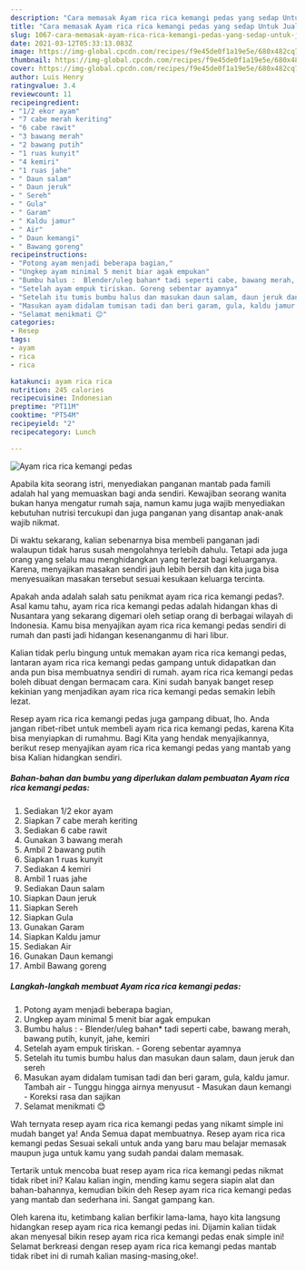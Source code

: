 ```yaml
---
description: "Cara memasak Ayam rica rica kemangi pedas yang sedap Untuk Jualan"
title: "Cara memasak Ayam rica rica kemangi pedas yang sedap Untuk Jualan"
slug: 1067-cara-memasak-ayam-rica-rica-kemangi-pedas-yang-sedap-untuk-jualan
date: 2021-03-12T05:33:13.083Z
image: https://img-global.cpcdn.com/recipes/f9e45de0f1a19e5e/680x482cq70/ayam-rica-rica-kemangi-pedas-foto-resep-utama.jpg
thumbnail: https://img-global.cpcdn.com/recipes/f9e45de0f1a19e5e/680x482cq70/ayam-rica-rica-kemangi-pedas-foto-resep-utama.jpg
cover: https://img-global.cpcdn.com/recipes/f9e45de0f1a19e5e/680x482cq70/ayam-rica-rica-kemangi-pedas-foto-resep-utama.jpg
author: Luis Henry
ratingvalue: 3.4
reviewcount: 11
recipeingredient:
- "1/2 ekor ayam"
- "7 cabe merah keriting"
- "6 cabe rawit"
- "3 bawang merah"
- "2 bawang putih"
- "1 ruas kunyit"
- "4 kemiri"
- "1 ruas jahe"
- " Daun salam"
- " Daun jeruk"
- " Sereh"
- " Gula"
- " Garam"
- " Kaldu jamur"
- " Air"
- " Daun kemangi"
- " Bawang goreng"
recipeinstructions:
- "Potong ayam menjadi beberapa bagian,"
- "Ungkep ayam minimal 5 menit biar agak empukan"
- "Bumbu halus :  Blender/uleg bahan* tadi seperti cabe, bawang merah, bawang putih, kunyit, jahe, kemiri"
- "Setelah ayam empuk tiriskan. Goreng sebentar ayamnya"
- "Setelah itu tumis bumbu halus dan masukan daun salam, daun jeruk dan sereh"
- "Masukan ayam didalam tumisan tadi dan beri garam, gula, kaldu jamur. Tambah air  Tunggu hingga airnya menyusut Masukan daun kemangi Koreksi rasa dan sajikan"
- "Selamat menikmati 😊"
categories:
- Resep
tags:
- ayam
- rica
- rica

katakunci: ayam rica rica 
nutrition: 245 calories
recipecuisine: Indonesian
preptime: "PT11M"
cooktime: "PT54M"
recipeyield: "2"
recipecategory: Lunch

---
```



![Ayam rica rica kemangi pedas](https://img-global.cpcdn.com/recipes/f9e45de0f1a19e5e/680x482cq70/ayam-rica-rica-kemangi-pedas-foto-resep-utama.jpg)

Apabila kita seorang istri, menyediakan panganan mantab pada famili adalah hal yang memuaskan bagi anda sendiri. Kewajiban seorang  wanita bukan hanya mengatur rumah saja, namun kamu juga wajib menyediakan kebutuhan nutrisi tercukupi dan juga panganan yang disantap anak-anak wajib nikmat.

Di waktu  sekarang, kalian sebenarnya bisa membeli panganan jadi walaupun tidak harus susah mengolahnya terlebih dahulu. Tetapi ada juga orang yang selalu mau menghidangkan yang terlezat bagi keluarganya. Karena, menyajikan masakan sendiri jauh lebih bersih dan kita juga bisa menyesuaikan masakan tersebut sesuai kesukaan keluarga tercinta. 



Apakah anda adalah salah satu penikmat ayam rica rica kemangi pedas?. Asal kamu tahu, ayam rica rica kemangi pedas adalah hidangan khas di Nusantara yang sekarang digemari oleh setiap orang di berbagai wilayah di Indonesia. Kamu bisa menyajikan ayam rica rica kemangi pedas sendiri di rumah dan pasti jadi hidangan kesenanganmu di hari libur.

Kalian tidak perlu bingung untuk memakan ayam rica rica kemangi pedas, lantaran ayam rica rica kemangi pedas gampang untuk didapatkan dan anda pun bisa membuatnya sendiri di rumah. ayam rica rica kemangi pedas boleh dibuat dengan bermacam cara. Kini sudah banyak banget resep kekinian yang menjadikan ayam rica rica kemangi pedas semakin lebih lezat.

Resep ayam rica rica kemangi pedas juga gampang dibuat, lho. Anda jangan ribet-ribet untuk membeli ayam rica rica kemangi pedas, karena Kita bisa menyiapkan di rumahmu. Bagi Kita yang hendak menyajikannya, berikut resep menyajikan ayam rica rica kemangi pedas yang mantab yang bisa Kalian hidangkan sendiri.

<!--inarticleads1-->

##### Bahan-bahan dan bumbu yang diperlukan dalam pembuatan Ayam rica rica kemangi pedas:

1. Sediakan 1/2 ekor ayam
1. Siapkan 7 cabe merah keriting
1. Sediakan 6 cabe rawit
1. Gunakan 3 bawang merah
1. Ambil 2 bawang putih
1. Siapkan 1 ruas kunyit
1. Sediakan 4 kemiri
1. Ambil 1 ruas jahe
1. Sediakan  Daun salam
1. Siapkan  Daun jeruk
1. Siapkan  Sereh
1. Siapkan  Gula
1. Gunakan  Garam
1. Siapkan  Kaldu jamur
1. Sediakan  Air
1. Gunakan  Daun kemangi
1. Ambil  Bawang goreng




<!--inarticleads2-->

##### Langkah-langkah membuat Ayam rica rica kemangi pedas:

1. Potong ayam menjadi beberapa bagian,
1. Ungkep ayam minimal 5 menit biar agak empukan
1. Bumbu halus :  - Blender/uleg bahan* tadi seperti cabe, bawang merah, bawang putih, kunyit, jahe, kemiri
1. Setelah ayam empuk tiriskan. - Goreng sebentar ayamnya
1. Setelah itu tumis bumbu halus dan masukan daun salam, daun jeruk dan sereh
1. Masukan ayam didalam tumisan tadi dan beri garam, gula, kaldu jamur. Tambah air  - Tunggu hingga airnya menyusut - Masukan daun kemangi - Koreksi rasa dan sajikan
1. Selamat menikmati 😊




Wah ternyata resep ayam rica rica kemangi pedas yang nikamt simple ini mudah banget ya! Anda Semua dapat membuatnya. Resep ayam rica rica kemangi pedas Sesuai sekali untuk anda yang baru mau belajar memasak maupun juga untuk kamu yang sudah pandai dalam memasak.

Tertarik untuk mencoba buat resep ayam rica rica kemangi pedas nikmat tidak ribet ini? Kalau kalian ingin, mending kamu segera siapin alat dan bahan-bahannya, kemudian bikin deh Resep ayam rica rica kemangi pedas yang mantab dan sederhana ini. Sangat gampang kan. 

Oleh karena itu, ketimbang kalian berfikir lama-lama, hayo kita langsung hidangkan resep ayam rica rica kemangi pedas ini. Dijamin kalian tiidak akan menyesal bikin resep ayam rica rica kemangi pedas enak simple ini! Selamat berkreasi dengan resep ayam rica rica kemangi pedas mantab tidak ribet ini di rumah kalian masing-masing,oke!.

